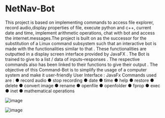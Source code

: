 # NetNav-Bot
This project is based on implementing commands to access file explorer, record audio,display properties of file, execute python and c++, current date and time, implement arithmetic operations, chat with bot and access the internet.messages.The project is built on as the successor for the substitution of a Linux command
subsystem such that an interactive bot is made with the functionalities similar to that . These
functionalities are outputted in a display screen interface provided by JavaFX . The Bot is trained
to give to a list / data of inputs–responses . The respective commands also has been linked to
their functions to give their output . The objective of this Command-Bot is to simplify the usage
of a computer system and make it user-friendly
User Interface : JavaFx
Commands used are :
● record audio
● stop recording
● date
● time
● help
● restore
● delete
● convert image
● rename
● openfile
● openfolder
● fprop
● exec
● inet
● mathematical operations

![image](https://github.com/Kiruthika-V-G/NetNav-Bot/assets/148839506/3f70f2a9-ac8d-462a-a08f-f5c241804093)

![image](https://github.com/Kiruthika-V-G/NetNav-Bot/assets/148839506/2679a2e1-baa2-4750-a379-7fbafa577a7d)
